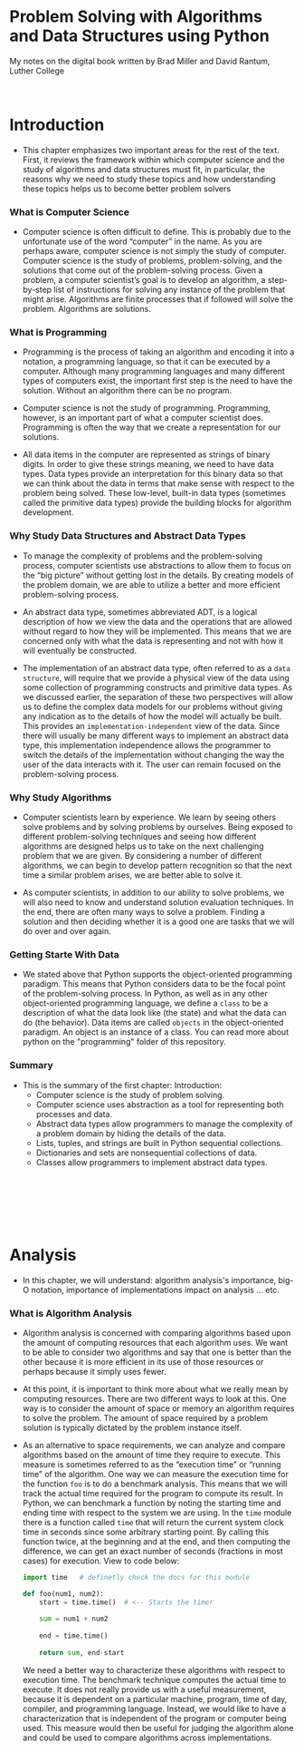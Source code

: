 # Problem Solving with Algorithms and Data Structures using Python

My notes on the digital book written by Brad Miller and David Rantum, Luther College

<br/>

# Introduction

- This chapter emphasizes two important areas for the rest of the text. First, it reviews the framework within which computer science and the study of algorithms and data structures must fit, in particular, the reasons why we need to study these topics and how understanding these topics helps us to become better problem solvers

### What is Computer Science

- Computer science is often difficult to define. This is probably due to the unfortunate use of the word “computer” in the name. As you are perhaps aware, computer science is not simply the study of computer. Computer science is the study of problems, problem-solving, and the solutions that come out of the problem-solving process. Given a problem, a computer scientist’s goal is to develop an algorithm, a step-by-step list of instructions for solving any instance of the problem that might arise. Algorithms are finite processes that if followed will solve the problem. Algorithms are solutions.

### What is Programming

- Programming is the process of taking an algorithm and encoding it into a notation, a programming language, so that it can be executed by a computer. Although many programming languages and many different types of computers exist, the important first step is the need to have the solution. Without an algorithm there can be no program.

- Computer science is not the study of programming. Programming, however, is an important part of what a computer scientist does. Programming is often the way that we create a representation for our solutions. 

- All data items in the computer are represented as strings of binary digits. In order to give these strings meaning, we need to have data types. Data types provide an interpretation for this binary data so that we can think about the data in terms that make sense with respect to the problem being solved. These low-level, built-in data types (sometimes called the primitive data types) provide the building blocks for algorithm development.

### Why Study Data Structures and Abstract Data Types

- To manage the complexity of problems and the problem-solving process, computer scientists use abstractions to allow them to focus on the “big picture” without getting lost in the details. By creating models of the problem domain, we are able to utilize a better and more efficient problem-solving process. 

- An abstract data type, sometimes abbreviated ADT, is a logical description of how we view the data and the operations that are allowed without regard to how they will be implemented. This means that we are concerned only with what the data is representing and not with how it will eventually be constructed.

- The implementation of an abstract data type, often referred to as a `data structure`, will require that we provide a physical view of the data using some collection of programming constructs and primitive data types. As we discussed earlier, the separation of these two perspectives will allow us to define the complex data models for our problems without giving any indication as to the details of how the model will actually be built. This provides an `implementation-independent` view of the data. Since there will usually be many different ways to implement an abstract data type, this implementation independence allows the programmer to switch the details of the implementation without changing the way the user of the data interacts with it. The user can remain focused on the problem-solving process.

### Why Study Algorithms

- Computer scientists learn by experience. We learn by seeing others solve problems and by solving problems by ourselves. Being exposed to different problem-solving techniques and seeing how different algorithms are designed helps us to take on the next challenging problem that we are given. By considering a number of different algorithms, we can begin to develop pattern recognition so that the next time a similar problem arises, we are better able to solve it.

- As computer scientists, in addition to our ability to solve problems, we will also need to know and understand solution evaluation techniques. In the end, there are often many ways to solve a problem. Finding a solution and then deciding whether it is a good one are tasks that we will do over and over again.

### Getting Starte With Data

- We stated above that Python supports the object-oriented programming paradigm. This means that Python considers data to be the focal point of the problem-solving process. In Python, as well as in any other object-oriented programming language, we define a `class` to be a description of what the data look like (the state) and what the data can do (the behavior). Data items are called `objects` in the object-oriented paradigm. An object is an instance of a class. You can read more about python on the "programming" folder of this repository.

### Summary

- This is the summary of the first chapter: Introduction:
  - Computer science is the study of problem solving.
  - Computer science uses abstraction as a tool for representing both processes and data.
  - Abstract data types allow programmers to manage the complexity of a problem domain by hiding the details of the data.
  - Lists, tuples, and strings are built in Python sequential collections.
  - Dictionaries and sets are nonsequential collections of data.
  - Classes allow programmers to implement abstract data types.

<br/>
<br/>
<br/>
<br/>
<br/>

# Analysis

- In this chapter, we will understand: algorithm analysis's importance, big-O notation, importance of implementations impact on analysis ... etc. 

### What is Algorithm Analysis

- Algorithm analysis is concerned with comparing algorithms based upon the amount of computing resources that each algorithm uses. We want to be able to consider two algorithms and say that one is better than the other because it is more efficient in its use of those resources or perhaps because it simply uses fewer.

- At this point, it is important to think more about what we really mean by computing resources. There are two different ways to look at this. One way is to consider the amount of space or memory an algorithm requires to solve the problem. The amount of space required by a problem solution is typically dictated by the problem instance itself. 

- As an alternative to space requirements, we can analyze and compare algorithms based on the amount of time they require to execute. This measure is sometimes referred to as the “execution time” or “running time” of the algorithm. One way we can measure the execution time for the function `foo` is to do a benchmark analysis. This means that we will track the actual time required for the program to compute its result. In Python, we can benchmark a function by noting the starting time and ending time with respect to the system we are using. In the `time` module there is a function called `time` that will return the current system clock time in seconds since some arbitrary starting point. By calling this function twice, at the beginning and at the end, and then computing the difference, we can get an exact number of seconds (fractions in most cases) for execution. View to code below:
  ```python
  import time   # definetly check the docs for this module
  
  def foo(num1, num2):
      start = time.time()  # <-- Starts the timer
      
      sum = num1 + num2
      
      end = time.time()
      
      return sum, end-start
  ```
  We need a better way to characterize these algorithms with respect to execution time. The benchmark technique computes the actual time to execute. It does not really provide us with a useful measurement, because it is dependent on a particular machine, program, time of day, compiler, and programming language. Instead, we would like to have a characterization that is independent of the program or computer being used. This measure would then be useful for judging the algorithm alone and could be used to compare algorithms across implementations.
  

